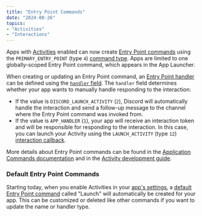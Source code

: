 ```yaml
---
title: "Entry Point Commands"
date: "2024-08-26"
topics:
- "Activities"
- "Interactions"
---
```


Apps with [Activities](/docs/activities/overview) enabled can now create [Entry Point commands](/docs/interactions/application-commands#entry-point-commands) using the `PRIMARY_ENTRY_POINT` (type `4`) [command type](/docs/interactions/application-commands#application-command-object-application-command-types). Apps are limited to one globally-scoped Entry Point command, which appears in the App Launcher.

When creating or updating an Entry Point command, an [Entry Point handler](/docs/interactions/application-commands#application-command-object-entry-point-command-handler-types) can be defined using the [`handler` field](/docs/interactions/application-commands#application-command-object-application-command-structure). The `handler` field determines whether your app wants to manually handle responding to the interaction:
- If the value is `DISCORD_LAUNCH_ACTIVITY` (`2`), Discord will automatically handle the interaction and send a follow-up message to the channel where the Entry Point command was invoked from.
- If the value is `APP_HANDLER` (`1`), your app will receive an interaction token and will be responsible for responding to the interaction. In this case, you can launch your Activity using the `LAUNCH_ACTIVITY` (type `12`) [interaction callback](/docs/interactions/receiving-and-responding#interaction-response-object-interaction-callback-type).

More details about Entry Point commands can be found in the [Application Commands documentation](/docs/interactions/application-commands#entry-point-commands) and in the [Activity development guide](/docs/activities/development-guides#setting-up-an-entry-point-command).

### Default Entry Point Commands

Starting today, when you enable Activities in your [app's settings](https://discord.com/developers/applications), a [default Entry Point command](/docs/interactions/application-commands#default-entry-point-command) called "Launch" will automatically be created for your app. This can be customized or deleted like other commands if you want to update the name or handler type.
